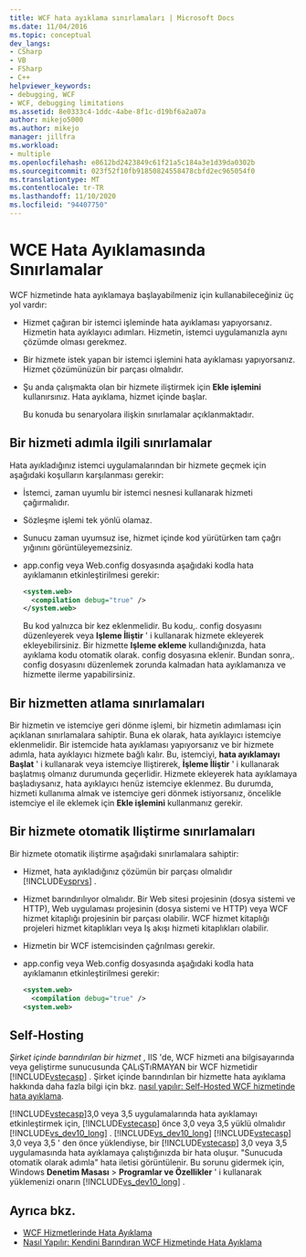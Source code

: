 ```yaml
---
title: WCF hata ayıklama sınırlamaları | Microsoft Docs
ms.date: 11/04/2016
ms.topic: conceptual
dev_langs:
- CSharp
- VB
- FSharp
- C++
helpviewer_keywords:
- debugging, WCF
- WCF, debugging limitations
ms.assetid: 8e0333c4-1ddc-4abe-8f1c-d19bf6a2a07a
author: mikejo5000
ms.author: mikejo
manager: jillfra
ms.workload:
- multiple
ms.openlocfilehash: e8612bd2423849c61f21a5c184a3e1d39da0302b
ms.sourcegitcommit: 023f52f10fb91850824558478cbfd2ec965054f0
ms.translationtype: MT
ms.contentlocale: tr-TR
ms.lasthandoff: 11/10/2020
ms.locfileid: "94407750"
---
```

# <a name="limitations-on-wcf-debugging"></a>WCE Hata Ayıklamasında Sınırlamalar
WCF hizmetinde hata ayıklamaya başlayabilmeniz için kullanabileceğiniz üç yol vardır:

- Hizmet çağıran bir istemci işleminde hata ayıklaması yapıyorsanız. Hizmetin hata ayıklayıcı adımları. Hizmetin, istemci uygulamanızla aynı çözümde olması gerekmez.

- Bir hizmete istek yapan bir istemci işlemini hata ayıklaması yapıyorsanız. Hizmet çözümünüzün bir parçası olmalıdır.

- Şu anda çalışmakta olan bir hizmete iliştirmek için **Ekle işlemini** kullanırsınız. Hata ayıklama, hizmet içinde başlar.

  Bu konuda bu senaryolara ilişkin sınırlamalar açıklanmaktadır.

## <a name="limitations-on-stepping-into-a-service"></a>Bir hizmeti adımla ilgili sınırlamalar
 Hata ayıkladığınız istemci uygulamalarından bir hizmete geçmek için aşağıdaki koşulların karşılanması gerekir:

- İstemci, zaman uyumlu bir istemci nesnesi kullanarak hizmeti çağırmalıdır.

- Sözleşme işlemi tek yönlü olamaz.

- Sunucu zaman uyumsuz ise, hizmet içinde kod yürütürken tam çağrı yığınını görüntüleyemezsiniz.

- app.config veya Web.config dosyasında aşağıdaki kodla hata ayıklamanın etkinleştirilmesi gerekir:

    ```xml
    <system.web>
      <compilation debug="true" />
    </system.web>
    ```

     Bu kod yalnızca bir kez eklenmelidir. Bu kodu,. config dosyasını düzenleyerek veya **Işleme İliştir** ' i kullanarak hizmete ekleyerek ekleyebilirsiniz. Bir hizmette **Işleme ekleme** kullandığınızda, hata ayıklama kodu otomatik olarak. config dosyasına eklenir. Bundan sonra,. config dosyasını düzenlemek zorunda kalmadan hata ayıklamanıza ve hizmette ilerme yapabilirsiniz.

## <a name="limitations-on-stepping-out-of-a-service"></a>Bir hizmetten atlama sınırlamaları
 Bir hizmetin ve istemciye geri dönme işlemi, bir hizmetin adımlaması için açıklanan sınırlamalara sahiptir. Buna ek olarak, hata ayıklayıcı istemciye eklenmelidir. Bir istemcide hata ayıklaması yapıyorsanız ve bir hizmete adımla, hata ayıklayıcı hizmete bağlı kalır. Bu, istemciyi, **hata ayıklamayı Başlat** ' i kullanarak veya istemciye Iliştirerek, **İşleme İliştir** ' i kullanarak başlatmış olmanız durumunda geçerlidir. Hizmete ekleyerek hata ayıklamaya başladıysanız, hata ayıklayıcı henüz istemciye eklenmez. Bu durumda, hizmeti kullanıma almak ve istemciye geri dönmek istiyorsanız, öncelikle istemciye el ile eklemek için **Ekle işlemini** kullanmanız gerekir.

## <a name="limitations-on-automatic-attach-to-a-service"></a>Bir hizmete otomatik Iliştirme sınırlamaları
 Bir hizmete otomatik iliştirme aşağıdaki sınırlamalara sahiptir:

- Hizmet, hata ayıkladığınız çözümün bir parçası olmalıdır [!INCLUDE[vsprvs](../code-quality/includes/vsprvs_md.md)] .

- Hizmet barındırılıyor olmalıdır. Bir Web sitesi projesinin (dosya sistemi ve HTTP), Web uygulaması projesinin (dosya sistemi ve HTTP) veya WCF hizmet kitaplığı projesinin bir parçası olabilir. WCF hizmet kitaplığı projeleri hizmet kitaplıkları veya Iş akışı hizmeti kitaplıkları olabilir.

- Hizmetin bir WCF istemcisinden çağrılması gerekir.

- app.config veya Web.config dosyasında aşağıdaki kodla hata ayıklamanın etkinleştirilmesi gerekir:

  ```xml
  <system.web>
    <compilation debug="true" />
  <system.web>
  ```

## <a name="self-hosting"></a>Self-Hosting
 *Şirket içinde barındırılan bir hizmet* , IIS 'de, WCF hizmeti ana bilgisayarında veya geliştirme sunucusunda ÇALıŞTıRMAYAN bir WCF hizmetidir [!INCLUDE[vstecasp](../code-quality/includes/vstecasp_md.md)] . Şirket içinde barındırılan bir hizmette hata ayıklama hakkında daha fazla bilgi için bkz. [nasıl yapılır: Self-Hosted WCF hizmetinde hata ayıklama](../debugger/how-to-debug-a-self-hosted-wcf-service.md).

 [!INCLUDE[vstecasp](../code-quality/includes/vstecasp_md.md)]3,0 veya 3,5 uygulamalarında hata ayıklamayı etkinleştirmek için, [!INCLUDE[vstecasp](../code-quality/includes/vstecasp_md.md)] önce 3,0 veya 3,5 yüklü olmalıdır [!INCLUDE[vs_dev10_long](../code-quality/includes/vs_dev10_long_md.md)] . [!INCLUDE[vs_dev10_long](../code-quality/includes/vs_dev10_long_md.md)] [!INCLUDE[vstecasp](../code-quality/includes/vstecasp_md.md)] 3,0 veya 3,5 ' den önce yüklendiyse, bir [!INCLUDE[vstecasp](../code-quality/includes/vstecasp_md.md)] 3,0 veya 3,5 uygulamasında hata ayıklamaya çalıştığınızda bir hata oluşur. "Sunucuda otomatik olarak adımla" hata iletisi görüntülenir. Bu sorunu gidermek için, Windows **Denetim Masası**  >  **Programlar ve Özellikler** ' i kullanarak yüklemenizi onarın [!INCLUDE[vs_dev10_long](../code-quality/includes/vs_dev10_long_md.md)] .

## <a name="see-also"></a>Ayrıca bkz.
- [WCF Hizmetlerinde Hata Ayıklama](../debugger/debugging-wcf-services.md)
- [Nasıl Yapılır: Kendini Barındıran WCF Hizmetinde Hata Ayıklama](../debugger/how-to-debug-a-self-hosted-wcf-service.md)

